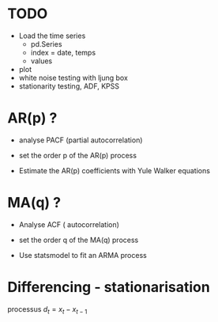 # TODO

- Load the time series
    - pd.Series
    - index = date, temps
    - values
- plot
- white noise testing with ljung box
- stationarity testing, ADF, KPSS

# AR(p) ?

- analyse PACF (partial autocorrelation)
- set the order p of the AR(p) process

- Estimate the AR(p) coefficients with Yule Walker equations

# MA(q) ?

- Analyse ACF ( autocorrelation)
- set the order q of the MA(q) process

- Use statsmodel to fit an ARMA process

# Differencing - stationarisation

processus $d_t = x_t - x_{t-1}$
